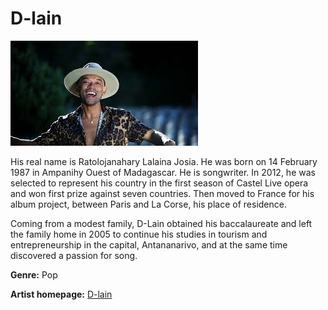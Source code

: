 # D-lain



![D-lain](d-lain.jpg)

His real name is Ratolojanahary Lalaina Josia. He was born on 14 February 1987 in Ampanihy Ouest of Madagascar. He is songwriter. In 2012, he was selected to represent his country in the first season of Castel Live opera and won first prize against seven countries. Then moved to France for his album project, between Paris and La Corse, his place of residence.

Coming from a modest family, D-Lain obtained his baccalaureate and left the family home in 2005 to continue his studies in tourism and entrepreneurship in the capital, Antananarivo, and at the same time discovered a passion for song.


**Genre:** Pop

**Artist homepage:** [D-lain](/https://fr-fr.facebook.com/DLainOfficiel/)
